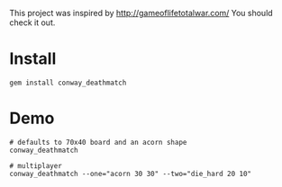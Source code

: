 This project was inspired by http://gameoflifetotalwar.com/  You should check
it out.

Install
===

    gem install conway_deathmatch

Demo
===

    # defaults to 70x40 board and an acorn shape
    conway_deathmatch

    # multiplayer
    conway_deathmatch --one="acorn 30 30" --two="die_hard 20 10"
